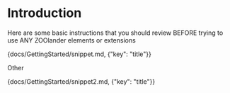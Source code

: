 # Introduction

Here are some basic instructions that you should review BEFORE trying to use ANY ZOOlander elements or extensions

{docs/GettingStarted/snippet.md, {"key": "title"}}

Other

{docs/GettingStarted/snippet2.md, {"key": "title"}}
